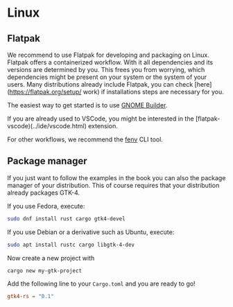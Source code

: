 # Linux

## Flatpak

We recommend to use Flatpak for developing and packaging on Linux.
Flatpak offers a containerized workflow.
With it all dependencies and its versions are determined by you.
This frees you from worrying, which dependencies might be present on your system or the system of your users.
Many distributions already include Flatpak, you can check [here](https://flatpak.org/setup/ work) if installations steps are necessary for you.

The easiest way to get started is to use [GNOME Builder](../ide/builder.html).

If you are already used to VSCode, you might be interested in the [flatpak-vscode)(../ide/vscode.html) extension.

For other workflows, we recommend the [fenv](../build/fenv.html) CLI tool.


## Package manager

If you just want to follow the examples in the book you can also the package manager of your distribution.
This of course requires that your distribution already packages GTK-4.

If you use Fedora, execute:
```bash
sudo dnf install rust cargo gtk4-devel
```

If you use Debian or a derivative such as Ubuntu, execute:
```bash
sudo apt install rustc cargo libgtk-4-dev
```

Now create a new project with
```bash
cargo new my-gtk-project
```

Add the following line to your `Cargo.toml` and you are ready to go!
```toml
gtk4-rs = "0.1"
```
